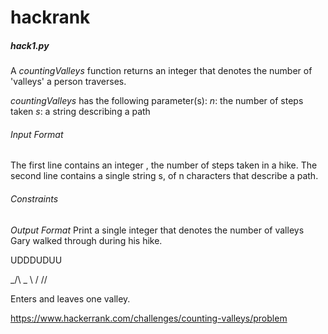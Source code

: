 # hackrank

##### hack1.py

A _countingValleys_ function returns an integer that denotes the number of 'valleys' a person traverses.

_countingValleys_ has the following parameter(s):
_n_: the number of steps taken
_s_: a string describing a path

###### Input Format

The first line contains an integer , the number of steps taken in a hike. 
The second line contains a single string s, of n characters that describe a path.

###### Constraints

_Output Format_
Print a single integer that denotes the number of valleys Gary walked through during his hike.

UDDDUDUU

_/\      _
   \    /
    \/\/

Enters and leaves one valley.

https://www.hackerrank.com/challenges/counting-valleys/problem